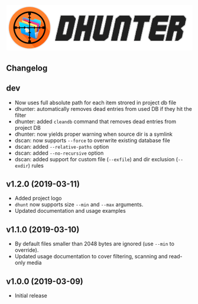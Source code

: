  [![dhunter logo](img/logo.png)](https://github.com/MarcinOrlowski/dhunter)
 ---

## Changelog ##

dev
---
 * Now uses full absolute path for each item strored in project db file
 * dhunter: automatically removes dead entries from used DB if they hit the filter
 * dhunter: added `cleandb` command that removes dead entries from project DB
 * dhunter: now yields proper warning when source dir is a symlink
 * dscan: now supports `--force` to overwrite existing database file
 * dscan: added `--relative-paths` option
 * dscan: added `--no-recursive` option
 * dscan: added support for custom file (`--exfile`) and dir exclusion (`--exdir`) rules

v1.2.0 (2019-03-11)
-------------------
 * Added project logo
 * `dhunt` now supports size `--min` and `--max` arguments.
 * Updated documentation and usage examples 

v1.1.0 (2019-03-10)
-------------------
 * By default files smaller than 2048 bytes are ignored (use `--min` to override).
 * Updated usage documentation to cover filtering, scanning and read-only media

v1.0.0 (2019-03-09)
-------------------
 * Initial release
